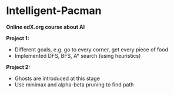# Intelligent-Pacman
**Online edX.org course about AI**

**Project 1:**  
- Different goals, e.g. go to every corner, get every piece of food
- Implemented DFS, BFS, A* search (using heuristics)

**Project 2:**  
- Ghosts are introduced at this stage
- Use minimax and alpha-beta pruning to find path
